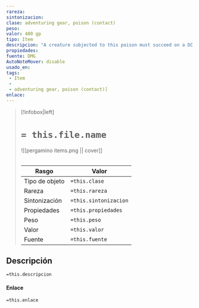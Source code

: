 ```yaml
---
rareza: 
sintonizacion: 
clase: adventuring gear, poison (contact)
peso: 
valor: 400 gp
tipo: Item
descripcion: "A creature subjected to this poison must succeed on a DC 13 Constitution saving throw or become poisoned for 24 hours. The poisoned creature is unconscious. The creature wakes up if it takes damage."
propiedades: 
fuente: DMG
AutoNoteMover: disable
usado_en:  
tags: 
 - Item
 - 
 - adventuring gear, poison (contact)]
enlace: 
---
```


> [!infobox|left]
>  # `= this.file.name`
> ![[pergamino items.png || cover]]
> ######   
> |Rasgo | Valor |
> | --- | --- |
> | Tipo de objeto| `=this.clase`|
>  | Rareza| `=this.rareza`|
> | Sintonización | `=this.sintonizacion` |
> | Propiedades | `=this.propiedades` |
>  | Peso | `=this.peso` |
> | Valor | `=this.valor` |
> | Fuente | `=this.fuente` |


## Descripción
`=this.descripcion`

#### Enlace
`=this.enlace`